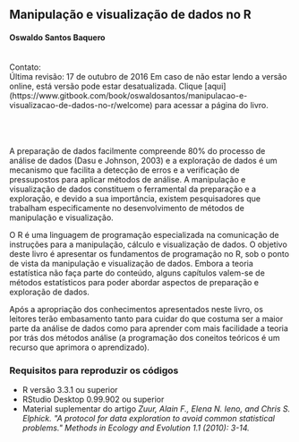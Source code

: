 ## Manipulação e visualização de dados no R
#### Oswaldo Santos Baquero
<br>
Contato: <baquero@usp.br>
<br>
Última revisão: 17 de outubro de 2016  
Em caso de não estar lendo a versão online, está versão pode estar desatualizada.  
Clique [aqui](https://www.gitbook.com/book/oswaldosantos/manipulacao-e-visualizacao-de-dados-no-r/welcome) para acessar a página do livro.
<br><br><br><br>

A preparação de dados facilmente compreende 80% do processo de análise de dados (Dasu e Johnson, 2003) e a exploração de dados é um mecanismo que facilita a detecção de erros e a verificação de pressupostos para aplicar métodos de análise. A manipulação e visualização de dados constituem o ferramental da preparação e a exploração, e devido a sua importância, existem pesquisadores que trabalham especificamente no desenvolvimento de métodos de manipulação e visualização.  

O R é uma linguagem de programação especializada na comunicação de instruções para a manipulação, cálculo e visualização de dados. O objetivo deste livro é apresentar os fundamentos de programação no R, sob o ponto de vista da manipulação e visualização de dados. Embora a teoria estatística não faça parte do conteúdo, alguns capítulos valem-se de métodos estatísticos para poder abordar aspectos de preparação e exploração de dados.  

Após a apropriação dos conhecimentos apresentados neste livro, os leitores terão embasamento tanto para cuidar do que costuma ser a maior parte da análise de dados como para aprender com mais facilidade a teoria por trás dos métodos análise (a programação dos coneitos teóricos é um recurso que aprimora o aprendizado).

### Requisitos para reproduzir os códigos

* R versão 3.3.1 ou superior
* RStudio Desktop 0.99.902 ou superior
* Material suplementar do artigo *Zuur, Alain F., Elena N. Ieno, and Chris S. Elphick. "A protocol for data exploration to avoid common statistical problems." Methods in Ecology and Evolution 1.1 (2010): 3-14.*